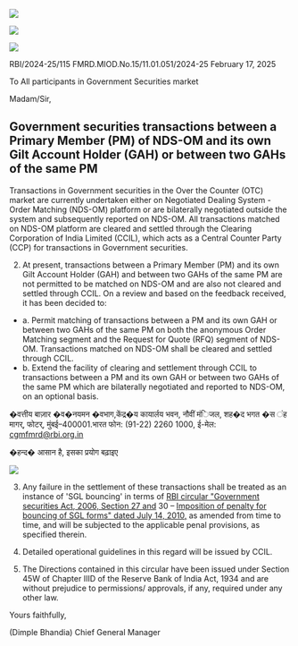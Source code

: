 ![](_page_0_Picture_0.jpeg)

![](_page_0_Picture_1.jpeg)

![](_page_0_Picture_2.jpeg)

RBI/2024-25/115 FMRD.MIOD.No.15/11.01.051/2024-25 February 17, 2025

To All participants in Government Securities market

Madam/Sir,

## **Government securities transactions between a Primary Member (PM) of NDS-OM and its own Gilt Account Holder (GAH) or between two GAHs of the same PM**

Transactions in Government securities in the Over the Counter (OTC) market are currently undertaken either on Negotiated Dealing System - Order Matching (NDS-OM) platform or are bilaterally negotiated outside the system and subsequently reported on NDS-OM. All transactions matched on NDS-OM platform are cleared and settled through the Clearing Corporation of India Limited (CCIL), which acts as a Central Counter Party (CCP) for transactions in Government securities.

2. At present, transactions between a Primary Member (PM) and its own Gilt Account Holder (GAH) and between two GAHs of the same PM are not permitted to be matched on NDS-OM and are also not cleared and settled through CCIL. On a review and based on the feedback received, it has been decided to:

- a. Permit matching of transactions between a PM and its own GAH or between two GAHs of the same PM on both the anonymous Order Matching segment and the Request for Quote (RFQ) segment of NDS-OM. Transactions matched on NDS-OM shall be cleared and settled through CCIL.
- b. Extend the facility of clearing and settlement through CCIL to transactions between a PM and its own GAH or between two GAHs of the same PM which are bilaterally negotiated and reported to NDS-OM, on an optional basis.

�वत्तीय बाज़ार �व�नयमन �वभाग,केंद्र�य कायार्लय भवन, नौवीं मंिजल, शह�द भगत �स ंह मागर्, फोटर्, मुंबई–400001.भारत फोन: (91-22) 2260 1000, ई-मेल: [cgmfmrd@rbi.org.in](mailto:cgmfmrd@rbi.org.in)

�हन्द� आसान है, इसका प्रयोग बढ़ाइए

![](_page_1_Picture_0.jpeg)

3. Any failure in the settlement of these transactions shall be treated as an instance of 'SGL bouncing' in terms of [RBI circular "Government securities Act, 2006, Section 27 and](https://www.rbi.org.in/Scripts/NotificationUser.aspx?Id=5876&Mode=0)  30 – [Imposition of penalty for bouncing of SGL forms" dated July 14, 2010,](https://www.rbi.org.in/Scripts/NotificationUser.aspx?Id=5876&Mode=0) as amended from time to time, and will be subjected to the applicable penal provisions, as specified therein.

4. Detailed operational guidelines in this regard will be issued by CCIL.

5. The Directions contained in this circular have been issued under Section 45W of Chapter IIID of the Reserve Bank of India Act, 1934 and are without prejudice to permissions/ approvals, if any, required under any other law.

Yours faithfully,

(Dimple Bhandia) Chief General Manager